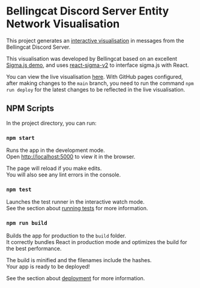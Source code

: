 # Bellingcat Discord Server Entity Network Visualisation

This project generates an [interactive visualisation](https://bellingcat.github.io/4-year-anniversary-network/) in messages from the Bellingcat Discord Server.

This visualisation was developed by Bellingcat based on an excellent [Sigma.js demo](https://github.com/jacomyal/sigma.js/tree/main/demo), and uses [react-sigma-v2](https://github.com/sim51/react-sigma-v2) to interface sigma.js with React.

You can view the live visualisation [here](https://bellingcat.github.io/4-year-anniversary-network/). With GitHub pages configured, after making changes to the `main` branch, you need to run the command `npm run deploy` for the latest changes to be reflected in the live visualisation.

## NPM Scripts

In the project directory, you can run:

### `npm start`

Runs the app in the development mode.\
Open [http://localhost:5000](http://localhost:5000) to view it in the browser.

The page will reload if you make edits.\
You will also see any lint errors in the console.

### `npm test`

Launches the test runner in the interactive watch mode.\
See the section about [running tests](https://facebook.github.io/create-react-app/docs/running-tests) for more information.

### `npm run build`

Builds the app for production to the `build` folder.\
It correctly bundles React in production mode and optimizes the build for the best performance.

The build is minified and the filenames include the hashes.\
Your app is ready to be deployed!

See the section about [deployment](https://facebook.github.io/create-react-app/docs/deployment) for more information.
